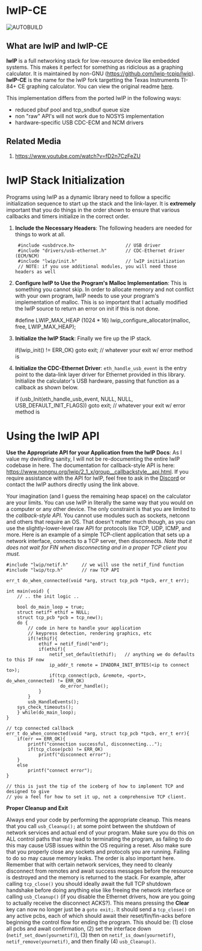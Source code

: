 # lwIP-CE #

![AUTOBUILD](https://github.com/cagstech/lwip-ce/actions/workflows/build.yml/badge.svg)

## What are lwIP and lwIP-CE ##

**lwIP** is a full networking stack for low-resource device like embedded systems. This makes it perfect for something as ridiclous as a graphing calculator.
It is maintained by non-GNU (https://github.com/lwip-tcpip/lwip).
**lwIP-CE** is the name for the lwIP fork targetting the Texas Instruments TI-84+ CE graphing calculator.
You can view the original readme [here](./README-ORIG.md).

This implementation differs from the ported lwIP in the following ways:
- reduced pbuf pool and tcp_sndbuf queue size
- non "raw" API's will not work due to NOSYS implementation
- hardware-specific USB CDC-ECM and NCM drivers

## Related Media ##
1. https://www.youtube.com/watch?v=fD2n7CzFeZU


# lwIP Stack Initialization #

Programs using lwIP as a dynamic library need to follow a specific initialization sequence to start up the stack and the link-layer. It is **extremely** important that you do things in the order shown to ensure that various callbacks and timers initialize in the correct order.

1. **Include the Necessary Headers**: The following headers are needed for things to work at all.

        #include <usbdrvce.h>                   // USB driver
        #include "drivers/usb-ethernet.h"       // CDC-Ethernet driver (ECM/NCM)
        #include "lwip/init.h"                  // lwIP initialization
        // NOTE: if you use additional modules, you will need those headers as well
    
    
2. **Configure lwIP to Use the Program's Malloc Implementation**: This is something you cannot skip. In order to allocate memory and not conflict with your own program, lwIP needs to use your program's implementation of malloc. This is so important that I actually modified the lwIP source to return an error on init if this is not done.

    #define LWIP_MAX_HEAP   (1024 * 16)
    lwip_configure_allocator(malloc, free, LWIP_MAX_HEAP);


3. **Initialize the lwIP Stack**: Finally we fire up the IP stack.

    if(lwip_init() != ERR_OK)
        goto exit;      // whatever your exit w/ error method is
        
        
4. **Initialize the CDC-Ethernet Driver**: `eth_handle_usb_event` is the entry point to the data-link layer driver for Ethernet provided in this library. Initialize the calculator's USB hardware, passing that function as a callback as shown below.

    if (usb_Init(eth_handle_usb_event, NULL, NULL, USB_DEFAULT_INIT_FLAGS))
        goto exit;      // whatever your exit w/ error method is      

        
# Using the lwIP API # 

**Use the Appropriate API for your Application from the lwIP Docs**: As I value my dwindling sanity, I will not be re-documenting the entire lwIP codebase in here. The documentation for callback-style API is here: https://www.nongnu.org/lwip/2_1_x/group__callbackstyle__api.html. If you require assistance with the API for lwIP, feel free to ask in the [Discord](https://discord.gg/kvcuygqU) or contact the lwIP authors directly using the link above.

Your imagination (and I guess the remaining heap space) on the calculator are your limits. You can use lwIP in literally the same way that you would on a computer or any other device. The only constraint is that you are limited to the *callback-style API*. You cannot use modules such as sockets, netconn and others that require an OS. That doesn't matter much though, as you can use the slightly-lower-level raw API for protocols like TCP, UDP, ICMP, and more. Here is an example of a simple TCP-client application that sets up a network interface, connects to a TCP server, then disconnects. *Note that it does not wait for FIN when disconnecting and in a proper TCP client you must.*

    #include "lwip/netif.h"     // we will use the netif_find function
    #include "lwip/tcp.h"       // raw TCP API
    
    err_t do_when_connected(void *arg, struct tcp_pcb *tpcb, err_t err);
    
    int main(void) {
        // .. the init logic ..
    
        bool do_main_loop = true;
        struct netif* ethif = NULL;
        struct tcp_pcb *pcb = tcp_new();
        do {
            // code in here to handle your application
            // keypress detection, rendering graphics, etc
            if(!ethif){
                ethif = netif_find("en0");
                if(ethif){
                    netif_set_default(ethif);   // anything we do defaults to this IF now
                    ip_addr_t remote = IPADDR4_INIT_BYTES(<ip to connect to>);
                    if(tcp_connect(pcb, &remote, <port>, do_when_connected) != ERR_OK)
                        do_error_handle();
                }
            }
            usb_HandleEvents();
        sys_check_timeouts();
        } while(do_main_loop);
    }
    
    // tcp connected callback
    err_t do_when_connected(void *arg, struct tcp_pcb *tpcb, err_t err){
        if(err == ERR_OK){
            printf("connection successful, disconnecting...");
            if(tcp_close(pcb) != ERR_OK)
                printf("disconnect error");
        }
        else
            printf("connect error");
    }
    
    // this is just the tip of the iceberg of how to implement TCP and designed to give
    // you a feel for how to set it up, not a comprehensive TCP client.


**Proper Cleanup and Exit**

Always end your code by performing the appropriate cleanup. This means that you call `usb_Cleanup();` at some point between the shutdown of network services and actual end of your program. Make sure you do this on ALL control paths that may lead to terminating the program, as failing to do this may cause USB issues within the OS requiring a reset. Also make sure that you properly close any sockets and protocols you are running. Failing to do so may cause memory leaks. The order is also important here. Remember that with certain network services, they need to cleanly disconnect from remotes and await success messages before the resource is destroyed and the memory is returned to the stack. For example, after calling `tcp_close()` you should ideally await the full TCP shutdown handshake before doing anything else like freeing the network interface or calling `usb_Cleanup()` (if you disable the Ethernet drivers, how are you going to actually receive the disconnect ACKS?). This means pressing the **Clear** key can now no longer just be a `goto exit;`. It should send a `tcp_close()` on any active pcbs, each of which should await their reset/fin/fin-acks before beginning the control flow for ending the program. This should be: (1) close all pcbs and await confirmation, (2) set the interface down (`netif_set_down(yournetif)`), (3) then on `netif_is_down(yournetif)`, `netif_remove(yournetif)`, and then finally (4) `usb_Cleanup()`.
